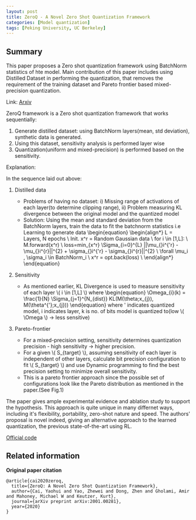 ```yaml
---
layout: post
title: ZeroQ - A Novel Zero Shot Quantization Framework
categories: [Model quantization]
tags: [Peking University, UC Berkeley]
---
```

## Summary
This paper proposes a Zero shot quantization framework using BatchNorm statistics of hte model. Main contribution of this paper
includes using Distilled Dataset in performing the quantization, that removes the requirement of the training dataset and 
Pareto frontier based mixed-precision quantization.

Link: [Arxiv](https://arxiv.org/pdf/2001.00281)
<!--end_excerpt-->

ZeroQ framework is a Zero shot quantization framework that works sequentially:

1. Generate distilled dataset: using BatchNorm layers(mean, std deviation), synthetic data is generated.
2. Using this dataset, sensitivity analysis is performed layer wise
3. Quantization(uniform and mixed-precision) is performed based on the sensitivity.

Explanation:

In the sequence laid out above:

1. Distilled data
    - Problems of having no dataset: i) Missing range of activations of each layer(to determine clipping range),
    ii) Problem measuring KL divergence between the original model and the quantized model
    - Solution: Using the mean and standard deviation from the BatchNorm layers, train the data to fit the batchnorm statistics
    i.e Learning to generate data 
    \begin{equation}
    \begin{align*}
    L = Layers, N epochs \\
    Init. x^r = Random Gaussian data \\ 
    for i \in [1,L]: \\
        M.forward(x^r) \\
        loss=min_{x^r} \Sigma_{i=0}^{L} ||\mu_{}i^{'r} - \mu_{}i^{r}||^{2} + \sigma_{}i^{'r} - \sigma_{}i^{r}||^{2} \\
          \forall \mu_i , \sigma_i \in BatchNorm_i \\
        x^r = opt.back(loss) \\
    \end{align*}
    \end{equation}
2. Sensitivity
    - As mentioned earlier, KL Divergence is used to measure sensitivity of each layer \\( i \in [1,L] \\) where 
    \begin{equation}
      \Omega_{i}(k) = \frac{1}{N} \Sigma_{j=1}^{N_{dist}} KL(M(\theta;x_{j}), M(\theta^{'};x_{j}))
    \end{equation}
    where ' indicates quantized model, i indicates layer, k is no. of bits model is quantized to(low \\( \Omega \\) -> less sensitive)
    
3. Pareto-frontier
    - For a mixed-precision setting, sensitivity determines quantization precision - high sensitivity -> higher precision.
    - For a given \\( S_{target} \\), assuming sensitivity of each layer is independent of other layers, calculate bit precision configuration 
    to fit \\( S_{target} \\) and use Dynamic programming to find the best precision setting to minimize overall sensitivity.
    - This is a pareto frontier approach since the possible set of configurations look like the Pareto distribution as mentioned in the paper.(See Fig.1)
    
The paper gives ample experimental evidence and ablation study to support the hypothesis. This approach is quite unique in many differnet ways, 
including it's flexibility, portability, zero-shot nature and speed. The authors' proposal is novel indeed, giving an alternative approach to the learned quantization,
the previous state-of-the-art using RL.

[Official code](https://github.com/amirgholami/ZeroQ)

## Related information ##
__Original paper citation__ 
```
@article{cai2020zeroq,
  title={ZeroQ: A Novel Zero Shot Quantization Framework},
  author={Cai, Yaohui and Yao, Zhewei and Dong, Zhen and Gholami, Amir and Mahoney, Michael W and Keutzer, Kurt},
  journal={arXiv preprint arXiv:2001.00281},
  year={2020}
}
```
